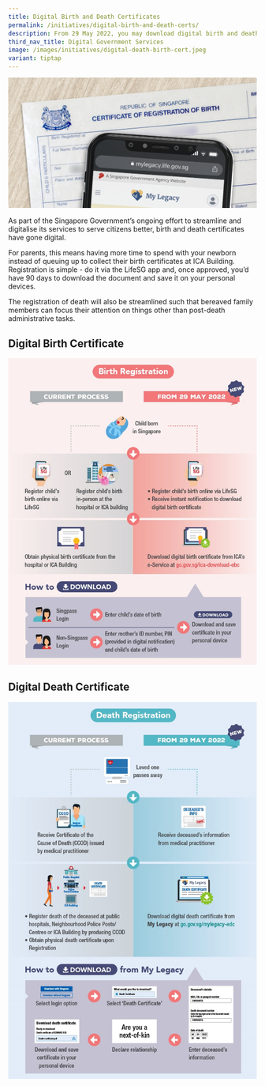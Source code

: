 ```yaml
---
title: Digital Birth and Death Certificates
permalink: /initiatives/digital-birth-and-death-certs/
description: From 29 May 2022, you may download digital birth and death certificates.
third_nav_title: Digital Government Services
image: /images/initiatives/digital-death-birth-cert.jpeg
variant: tiptap
---
```

![](/images/initiatives/digital-death-birth-cert.jpeg)

As part of the Singapore Government’s ongoing effort to streamline and digitalise its services to serve citizens better, birth and death certificates have gone digital.

For parents, this means having more time to spend with your newborn instead of queuing up to collect their birth certificates at ICA Building. Registration is simple - do it via the LifeSG app and, once approved, you’d have 90 days to download the document and save it on your personal devices.

The registration of death will also be streamlined such that bereaved family members can focus their attention on things other than post-death administrative tasks.

## Digital Birth Certificate

![Birth Registration Process](/images/initiatives/birth-registration-process.jpg)

## Digital Death Certificate

![Death Registration Process](/images/initiatives/death-registration-process.jpg)